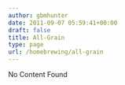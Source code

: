 ```yaml
---
author: gbmhunter
date: 2011-09-07 05:59:41+00:00
draft: false
title: All-Grain
type: page
url: /homebrewing/all-grain
---
```


No Content Found
